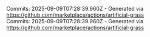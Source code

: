 Commits: 2025-09-09T07:28:39.960Z - Generated via https://github.com/marketplace/actions/artificial-grass
<br>
Commits: 2025-09-09T07:28:39.960Z - Generated via https://github.com/marketplace/actions/artificial-grass
<br>
